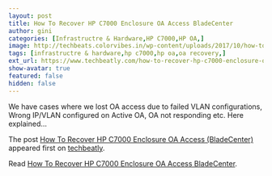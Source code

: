```yaml
---
layout: post
title: How To Recover HP C7000 Enclosure OA Access BladeCenter
author: gini
categories: [Infrastructre & Hardware,HP C7000,HP OA,]
image: http://techbeats.colorvibes.in/wp-content/uploads/2017/10/how-to-recover-hp-c7000-enclosure-oa-access-bladecenter.png
tags: [infrastructre & hardware,hp c7000,hp oa,oa recovery,]
ext_url: https://www.techbeatly.com/how-to-recover-hp-c7000-enclosure-oa-access-bladecenter/
show-avatar: true
featured: false
hidden: false
---
```


<p>We have cases where we lost OA access due to failed VLAN configurations, Wrong IP/VLAN configured on Active OA, OA not responding etc. Here explained&#46;&#46;&#46;</p>
<p>The post <a href="https://www.techbeatly.com/how-to-recover-hp-c7000-enclosure-oa-access-bladecenter/" rel="nofollow">How To Recover HP C7000 Enclosure OA Access (BladeCenter)</a> appeared first on <a href="https://www.techbeatly.com" rel="nofollow">techbeatly</a>.</p>

Read [How To Recover HP C7000 Enclosure OA Access BladeCenter](https://www.techbeatly.com/how-to-recover-hp-c7000-enclosure-oa-access-bladecenter/).
